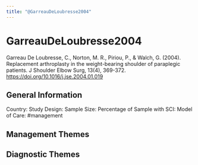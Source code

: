 ```yaml
---
title: "@GarreauDeLoubresse2004"
---
```


# GarreauDeLoubresse2004
Garreau De Loubresse, C., Norton, M. R., Piriou, P., & Walch, G. (2004). Replacement arthroplasty in the weight-bearing shoulder of paraplegic patients. J Shoulder Elbow Surg, 13(4), 369-372. https://doi.org/10.1016/j.jse.2004.01.019 

## General Information
Country: 
Study Design: 
Sample Size: 
Percentage of Sample with SCI:
Model of Care: #management 

## Management Themes


## Diagnostic Themes
